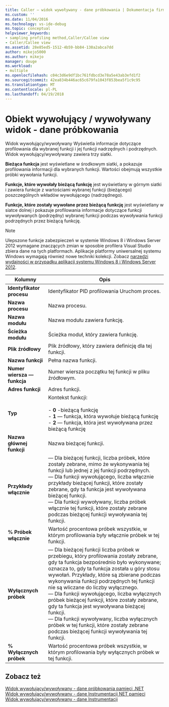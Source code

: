 ```yaml
---
title: Caller — widok wywoływany - dane próbkowania | Dokumentacja firmy Microsoft
ms.custom: ''
ms.date: 11/04/2016
ms.technology: vs-ide-debug
ms.topic: conceptual
helpviewer_keywords:
- sampling profiling method,Caller/Callee view
- Caller/Callee view
ms.assetid: 28e85ed5-1512-4b59-bb84-138a2abca7dd
author: mikejo5000
ms.author: mikejo
manager: douge
ms.workload:
- multiple
ms.openlocfilehash: c04c3d6e9df1bc761fdbcd3e78a5e43ab3efd1f2
ms.sourcegitcommit: 42ea834b446ac65c679fa1043f853bea5f1c9c95
ms.translationtype: MT
ms.contentlocale: pl-PL
ms.lasthandoff: 04/19/2018
---
```

# <a name="caller--callee-view---sampling-data"></a>Obiekt wywołujący / wywoływany widok - dane próbkowania
Widok wywołujący/wywoływany Wyświetla informacje dotyczące profilowania dla wybranej funkcji i jej funkcji nadrzędnych i podrzędnych. Widok wywołujący/wywoływany zawiera trzy siatki.  
  
 **Bieżąca funkcja** jest wyświetlane w środkowym siatki, a pokazuje profilowania informacji dla wybranych funkcji. Wartości obejmują wszystkie próbki wywołania funkcji.  
  
 **Funkcje, które wywołały bieżącą funkcję** jest wyświetlany w górnym siatki i zawiera funkcje z wartościami wybranej funkcji (bieżącego) poszczególnych wkładów wywołującego (nadrzędnego).  
  
 **Funkcje, które zostały wywołane przez bieżącą funkcję** jest wyświetlany w siatce dolnej i pokazuje profilowania informacje dotyczące funkcji wywoływanych (podrzędny) wybranej funkcji podczas wywoływania funkcji podrzędnych przez bieżącą funkcję.  
  
> [!NOTE]
>  Ulepszone funkcje zabezpieczeń w systemie Windows 8 i Windows Server 2012 wymagane znaczących zmian w sposobie profilera Visual Studio zbiera dane na tych platformach. Aplikacje platformy uniwersalnej systemu Windows wymagają również nowe techniki kolekcji. Zobacz [narzędzi wydajności w przypadku aplikacji systemu Windows 8 i Windows Server 2012](../profiling/performance-tools-on-windows-8-and-windows-server-2012-applications.md).  
  
|Kolumny|Opis|  
|------------|-----------------|  
|**Identyfikator procesu**|Identyfikator PID profilowania Uruchom proces.|  
|**Nazwa procesu**|Nazwa procesu.|  
|**Nazwa modułu**|Nazwa modułu zawiera funkcję.|  
|**Ścieżka modułu**|Ścieżka moduł, który zawiera funkcję.|  
|**Plik źródłowy**|Plik źródłowy, który zawiera definicję dla tej funkcji.|  
|**Nazwa funkcji**|Pełna nazwa funkcji.|  
|**Numer wiersza — funkcja**|Numer wiersza początku tej funkcji w pliku źródłowym.|  
|**Adres funkcji**|Adres funkcji.|  
|**Typ**|Kontekst funkcji:<br /><br /> -   **0** -bieżącą funkcję<br />-   **1** — funkcja, która wywołuje bieżącą funkcję<br />-   **2** — funkcja, która jest wywoływana przez bieżącą funkcję|  
|**Nazwa głównej funkcji**|Nazwa bieżącej funkcji.|  
|**Przykłady włącznie**|— Dla bieżącej funkcji, liczba próbek, które zostały zebrane, mimo że wykonywania tej funkcji lub jednej z jej funkcji podrzędnych.<br />— Dla funkcji wywołującego, liczba włącznie przykłady bieżącej funkcji, które zostały zebrane, gdy ta funkcja jest wywoływana bieżącej funkcji.<br />— Dla funkcji wywoływany, liczba próbek włącznie tej funkcji, które zostały zebrane podczas bieżącej funkcji wywoływania tej funkcji.|  
|**% Próbek włącznie**|Wartość procentowa próbek wszystkie, w którym profilowania były włącznie próbek w tej funkcji.|  
|**Wyłącznych próbek**|— Dla bieżącej funkcji liczba próbek w przebiegu, który profilowania zostały zebrane, gdy ta funkcja bezpośrednio było wykonywane; oznacza to, gdy ta funkcja została u góry stosu wywołań. Przykłady, które są zbierane podczas wykonywania funkcji podrzędnych tej funkcji nie są wliczane do liczby wyłącznego.<br />— Dla funkcji wywołującego, liczba wyłącznych próbek bieżącej funkcji, które zostały zebrane, gdy ta funkcja jest wywoływana bieżącej funkcji.<br />— Dla funkcji wywoływany, liczba wyłącznych próbek w tej funkcji, które zostały zebrane podczas bieżącej funkcji wywoływania tej funkcji.|  
|**% Wyłącznych próbek**|Wartość procentowa próbek wszystkie, w którym profilowania były wyłącznych próbek w tej funkcji.|  
  
## <a name="see-also"></a>Zobacz też  
 [Widok wywołujący/wywoływany - dane próbkowania pamięci .NET](../profiling/caller-callee-view-dotnet-memory-sampling-data.md)   
 [Widok wywołujący/wywoływany - dane Instrumentacji NET pamięci](../profiling/caller-callee-view-net-memory-instrumentation-data.md)   
 [Widok wywołujący/wywoływany - dane Instrumentacji](../profiling/caller-callee-view-instrumentation-data.md)